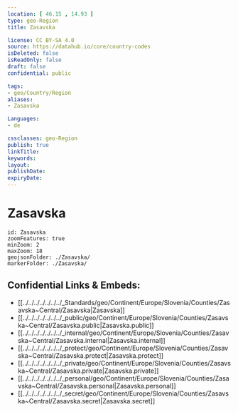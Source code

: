 ```yaml
---
location: [ 46.15 , 14.93 ] 
type: geo-Region
title: Zasavska

license: CC BY-SA 4.0
source: https://datahub.io/core/country-codes
isDeleted: false
isReadOnly: false
draft: false
confidential: public

tags:
- geo/Country/Region
aliases:
- Zasavska

Languages:
- de

cssclasses: geo-Region
publish: true
linkTitle: 
keywords: 
layout: 
publishDate: 
expiryDate: 
---
```


# Zasavska

```leaflet
id: Zasavska
zoomFeatures: true 
minZoom: 2 
maxZoom: 18
geojsonFolder: ./Zasavska/
markerFolder: ./Zasavska/
```


## Confidential Links & Embeds: 
- [[../../../../../../../_Standards/geo/Continent/Europe/Slovenia/Counties/Zasavska~Central/Zasavska|Zasavska]] 
- [[../../../../../../../_public/geo/Continent/Europe/Slovenia/Counties/Zasavska~Central/Zasavska.public|Zasavska.public]] 
- [[../../../../../../../_internal/geo/Continent/Europe/Slovenia/Counties/Zasavska~Central/Zasavska.internal|Zasavska.internal]] 
- [[../../../../../../../_protect/geo/Continent/Europe/Slovenia/Counties/Zasavska~Central/Zasavska.protect|Zasavska.protect]] 
- [[../../../../../../../_private/geo/Continent/Europe/Slovenia/Counties/Zasavska~Central/Zasavska.private|Zasavska.private]] 
- [[../../../../../../../_personal/geo/Continent/Europe/Slovenia/Counties/Zasavska~Central/Zasavska.personal|Zasavska.personal]] 
- [[../../../../../../../_secret/geo/Continent/Europe/Slovenia/Counties/Zasavska~Central/Zasavska.secret|Zasavska.secret]] 

